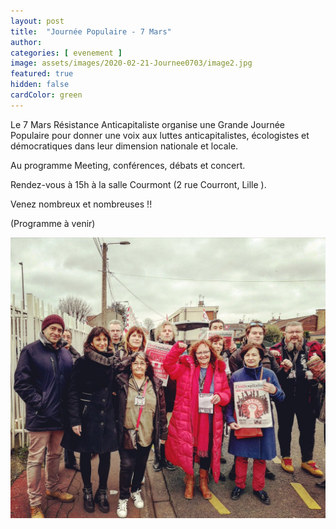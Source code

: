 ```yaml
---
layout: post
title:  "Journée Populaire - 7 Mars"
author: 
categories: [ evenement ]
image: assets/images/2020-02-21-Journee0703/image2.jpg
featured: true
hidden: false
cardColor: green
---
```


Le 7 Mars Résistance Anticapitaliste organise une Grande Journée Populaire pour donner une voix aux luttes anticapitalistes, écologistes et démocratiques dans leur dimension nationale et locale. 

Au programme Meeting, conférences, débats et concert. 

Rendez-vous à 15h à la salle Courmont (2 rue Courront, Lille ).

Venez nombreux et nombreuses !! 

(Programme à venir)

<div class="container-fluid">
	<div class="row">
		<div class="col-sm">
			<img src="assets/images/2020-02-21-Journee0703/image1.jpg">			
		</div>
    <!--
		<div class="col-sm">
			<img src="/assets/images/2020-02-16-Wazemmes/image3.jpg">			
		</div>
  -->
	</div>
</div>

